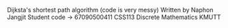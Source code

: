 Dijksta's shortest path algorithm (code is very messy)
Written by Naphon Jangjit
Student code -> 67090500411
CSS113 Discrete Mathematics
KMUTT
